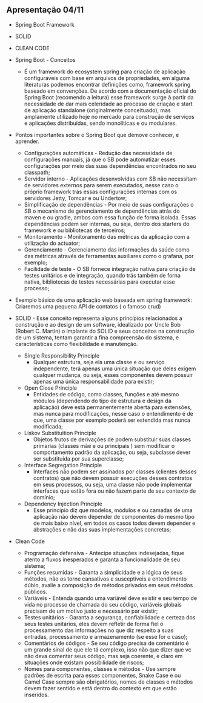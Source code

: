 ## Apresentação 04/11 

* Spring Boot Framework
* SOLID
* CLEAN CODE


* Spring Boot - Conceitos

    * É um framework do ecosystem spring para criação de aplicação configuráveis com base em arquivos de propriedades, em alguma literaturas podemos encontrar definições como, framework spring baseado em convenções. De acordo com a documentação oficial do Spring Boot (recomendo a leitura) esse framework surge à partir da necessidade de dar mais celeridade ao processo de criação e start de aplicação standalone (originalmente conceituado), mas amplamente utilizado hoje no mercado para construção de serviços e aplicações distribuídas, sendo monolíticas e ou modulares.

* Pontos importantes sobre o Spring Boot que demove conhecer, e aprender.

    * Configurações automáticas - Redução das necessidade de configurações manuais, já que o SB pode automatizar esses configurações por meio das suas dependências encontrados no seu classpath;
    * Servidor interno - Aplicações desenvolvidas com SB não necessitam de servidores externos para serem executados, nesse caso o próprio framework trás essas configurações internas com os servidores Jetty, Tomcar e ou Undertow;
    * Simplificação de dependências - Por meio de suas configurações o SB o mecanismo de gerenciamento de dependências atrás do maven e ou gradle, ambos com essa função de forma isolada. Essas dependências podem ser internas, ou seja, dentro dos starters do framework e ou bibliotecas de terceiros;
    * Monitoramento - Monitoramento das métricas da aplicação com a utilização do actuator;
    * Gerenciamento - Gerenciamento das informações da saúde como das métricas através de ferramentas auxiliares como o grafana, por exemplo;
    * Facilidade de teste - O SB fornece integração nativa para criação de testes unitários e de integração, quando trás também de forna nativa, bibliotecas de testes necessárias para executar esse processo;


* Exemplo básico de uma aplicação web baseada em spring framework: Criaremos uma pequena API de contatos ( o famoso crud)


* SOLID - Esse conceito representa alguns princípios relacionados a construção e ao design de um software, idealizado por Uncle Bob (Robert C. Martin) o implante do SOLID e seus conceitos na construção de um sistema, tentam garantir a fina compreensão do sistema, e características como flexibilidade e manutenção.

    * Single Responsibility Principle
        * Qualquer estrutura, seja ela uma classe e ou serviço independente, terá apenas uma única situação que deles exigem qualquer mudança, ou seja, esses componentes devem possuir apenas uma única responsabilidade para existir;
    * Open Close Principle
        * Entidades de código, como classes, funções e até mesmo módulos (dependendo do tipo de estrutura e design da aplicação) deve está permanentemente aberta para extensões, mas nunca para modificações, nesse caso o entendimento é de que, uma classe por exemplo poderá ser estendida mas nunca modificada;
    * Liskov Substituition Principle
        * Objetos frutos de derivações de podem substituir suas classes primarias (classes mãe e ou principais ) sem modificar o comportamento padrão da aplicação, ou seja, subclasse dever ser substituída por sua superclasse;
    * Interface Segregation Principle
        * Interfaces não podem ser assinados por classes (clientes desses contratos) que não devem possuir execuções desses contratos em seus processos, ou seja, uma classe não pode implementar interfaces que estão fora ou não fazem parte de seu contexto de domínio;
    * Dependency Injection Principle
        * Esse principio diz que modelos, módulos e ou camadas de uma aplicação não devem depender de componentes do mesmo tipo de mais baixo nível, em todos os casos todos devem depender e abstrações e não das suas implementações concretas;

* Clean Code

    * Programação defensiva - Antecipe situações indesejadas, fique atento a fluxos inesperados e garanta a funcionalidade de seu sistema;
    * Funções resumidas - Garanta a simplicidade e a lógica de seus métodos, não os torne cansativos e susceptíveis a entendimento dúbio, avalie a composição de métodos privados em seus métodos públicos.
    * Variáveis - Entenda quando uma variável deve existir e seu tempo de vida no processo de chamada do seu código, variáveis globais precisam de um motivo justo e necessário par existir;
    * Testes unitários - Garanta a segurança, confiabilidade e certeza dos seus testes unitários, eles devem refletir de forma fiel o processamento das informações no que diz respeito a suas entradas, processamento e armazenamento (se esse for o caso); 
    * Comentários de códigos - Se seu código precisa de comentário é um grande sinal de que ele tá complexo, isso não que dizer que vc não deva comentar seus código, mas seja coerente, e claro em situações onde existam possibilidade de riscos;
    * Nomes para componentes, classes e métodos - Use sempre padrões de escrita para esses componentes, Snake Case e ou Camel Case sempre são obrigatórios, nomes de classes e métodos devem fazer sentido e está dentro do contexto em que estão inseridos. 
